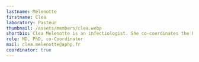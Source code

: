 ```yaml
---
lastname: Melenotte
firstname: Clea
laboratory: Pasteur
thumbnail: /assets/members/clea.webp
shortbio: Clea Melenotte is an infectiologist. She co-coordinates the LeishMan network and works closely with the national reference center for leishmaniasis in France. She is developing her expertise in parasitic infections at the Institut Pasteur in Paris, in collaboration with the Assistance Publique des Hôpitaux de Paris.
role: MD, PhD, co-Coordinator
mail: clea.melenotte@aphp.fr
coordinator: true
---
```

